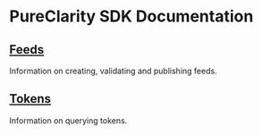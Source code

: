 # PureClarity SDK Documentation

## [Feeds](FeedManager)

Information on creating, validating and publishing feeds.


## [Tokens](QueryTokenManager)

Information on querying tokens.